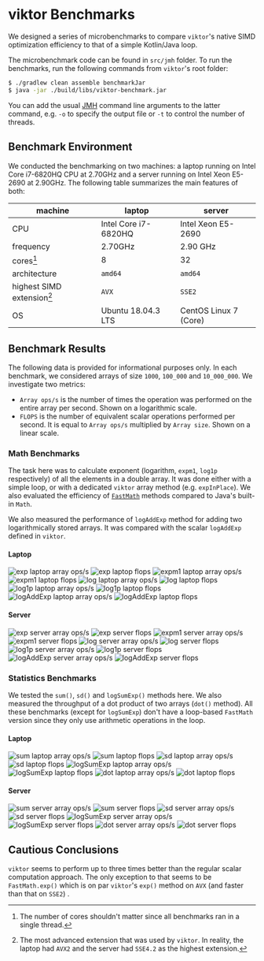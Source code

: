 # viktor Benchmarks

We designed a series of microbenchmarks to compare `viktor`'s
native SIMD optimization efficiency to that of a simple Kotlin/Java loop.

The microbenchmark code can be found in `src/jmh` folder. To run the benchmarks, run
the following commands from `viktor`'s root folder:
```bash
$ ./gradlew clean assemble benchmarkJar
$ java -jar ./build/libs/viktor-benchmark.jar
```
You can add the usual [JMH](https://openjdk.java.net/projects/code-tools/jmh/)
command line arguments to the latter command, e.g. `-o` to specify
the output file or `-t` to control the number of threads.

## Benchmark Environment

We conducted the benchmarking on two machines:
a laptop running on Intel Core i7-6820HQ CPU at 2.70GHz
and a server running on Intel Xeon E5-2690 at 2.90GHz.
The following table summarizes the main features of both:

machine | laptop | server
--------|--------|-------
CPU | Intel Core i7-6820HQ | Intel Xeon E5-2690
frequency | 2.70GHz | 2.90 GHz
cores[^cores] | 8 | 32
architecture | `amd64` | `amd64`
highest SIMD extension[^simd] | `AVX` | `SSE2`
OS | Ubuntu 18.04.3 LTS | CentOS Linux 7 (Core)

[^cores]: The number of cores shouldn't matter since all benchmarks ran in a single thread.

[^simd]: The most advanced extension that was used by `viktor`. In reality, the laptop
  had `AVX2` and the server had `SSE4.2` as the highest extension.
  
## Benchmark Results

The following data is provided for informational purposes only.
In each benchmark, we considered arrays of size `1000`, `100_000` and `10_000_000`.
We investigate two metrics:
* `Array ops/s` is the number of times the operation was performed on the entire array
  per second. Shown on a logarithmic scale.
* `FLOPS` is the number of equivalent scalar operations performed per second. It is equal
to `Array ops/s` multiplied by `Array size`. Shown on a linear scale.  

### Math Benchmarks

The task here was to calculate exponent (logarithm, `expm1`, `log1p` respectively)
of all the elements in a double array. It was done either with a simple loop,
or with a dedicated `viktor` array method (e.g. `expInPlace`). We also evaluated the
efficiency of
[`FastMath`](https://commons.apache.org/proper/commons-math/javadocs/api-3.3/org/apache/commons/math3/util/FastMath.html)
methods compared to Java's built-in `Math`.

We also measured the performance of `logAddExp` method for adding
two logarithmically stored arrays. It was compared with the scalar `logAddExp`
defined in `viktor`.

#### Laptop

![exp laptop array ops/s](./figures/ExpBenchmark_arrayopss_workstation.png)
![exp laptop flops](./figures/ExpBenchmark_flops_workstation.png)
![expm1 laptop array ops/s](./figures/Expm1Benchmark_arrayopss_workstation.png)
![expm1 laptop flops](./figures/Expm1Benchmark_flops_workstation.png)
![log laptop array ops/s](./figures/LogBenchmark_arrayopss_workstation.png)
![log laptop flops](./figures/LogBenchmark_flops_workstation.png)
![log1p laptop array ops/s](./figures/Log1pBenchmark_arrayopss_workstation.png)
![log1p laptop flops](./figures/Log1pBenchmark_flops_workstation.png)
![logAddExp laptop array ops/s](./figures/LogAddExpBenchmark_arrayopss_workstation.png)
![logAddExp laptop flops](./figures/LogAddExpBenchmark_flops_workstation.png)

#### Server

![exp server array ops/s](./figures/ExpBenchmark_arrayopss_server.png)
![exp server flops](./figures/ExpBenchmark_flops_server.png)
![expm1 server array ops/s](./figures/Expm1Benchmark_arrayopss_server.png)
![expm1 server flops](./figures/Expm1Benchmark_flops_server.png)
![log server array ops/s](./figures/LogBenchmark_arrayopss_server.png)
![log server flops](./figures/LogBenchmark_flops_server.png)
![log1p server array ops/s](./figures/Log1pBenchmark_arrayopss_server.png)
![log1p server flops](./figures/Log1pBenchmark_flops_server.png)
![logAddExp server array ops/s](./figures/LogAddExpBenchmark_arrayopss_server.png)
![logAddExp server flops](./figures/LogAddExpBenchmark_flops_server.png)

### Statistics Benchmarks

We tested the `sum()`, `sd()` and `logSumExp()` methods here. We also measured
the throughput of a dot product of two arrays (`dot()` method). All these benchmarks
(except for `logSumExp`) don't have a loop-based `FastMath` version since they only
use arithmetic operations in the loop.

#### Laptop

![sum laptop array ops/s](./figures/SumBenchmark_arrayopss_workstation.png)
![sum laptop flops](./figures/SumBenchmark_flops_workstation.png)
![sd laptop array ops/s](./figures/SDBenchmark_arrayopss_workstation.png)
![sd laptop flops](./figures/SDBenchmark_flops_workstation.png)
![logSumExp laptop array ops/s](./figures/LogSumExpBenchmark_arrayopss_workstation.png)
![logSumExp laptop flops](./figures/LogSumExpBenchmark_flops_workstation.png)
![dot laptop array ops/s](./figures/DotBenchmark_arrayopss_workstation.png)
![dot laptop flops](./figures/DotBenchmark_flops_workstation.png)

#### Server

![sum server array ops/s](./figures/SumBenchmark_arrayopss_server.png)
![sum server flops](./figures/SumBenchmark_flops_server.png)
![sd server array ops/s](./figures/SDBenchmark_arrayopss_server.png)
![sd server flops](./figures/SDBenchmark_flops_server.png)
![logSumExp server array ops/s](./figures/LogSumExpBenchmark_arrayopss_server.png)
![logSumExp server flops](./figures/LogSumExpBenchmark_flops_server.png)
![dot server array ops/s](./figures/DotBenchmark_arrayopss_server.png)
![dot server flops](./figures/DotBenchmark_flops_server.png)

## Cautious Conclusions

`viktor` seems to perform up to three times better than the
regular scalar computation approach. The only exception to that seems to be
`FastMath.exp()` which is on par `viktor`'s `exp()` method on `AVX`
(and faster than that on `SSE2`) .